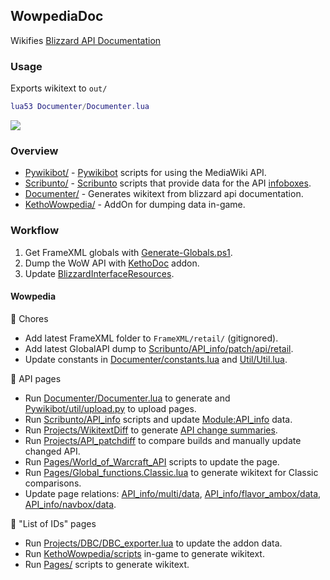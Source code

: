 ## WowpediaDoc
Wikifies [Blizzard API Documentation](https://github.com/Gethe/wow-ui-source/tree/live/Interface/AddOns/Blizzard_APIDocumentation)

### Usage
Exports wikitext to `out/`
```lua
lua53 Documenter/Documenter.lua
```

![](https://i.imgur.com/MqdgasV.png)

### Overview
* [Pywikibot/](https://github.com/Ketho/WowpediaDoc/tree/master/Pywikibot) - [Pywikibot](https://pypi.org/project/pywikibot/) scripts for using the MediaWiki API.
* [Scribunto/](https://github.com/Ketho/WowpediaDoc/tree/master/Scribunto) - [Scribunto](https://help.fandom.com/wiki/Extension:Scribunto) scripts that provide data for the API [infoboxes](https://wowpedia.fandom.com/wiki/Module:API_info).
* [Documenter/](https://github.com/Ketho/WowpediaDoc/tree/master/Documenter) - Generates wikitext from blizzard api documentation.
* [KethoWowpedia/](https://github.com/Ketho/WowpediaDoc/tree/master/KethoWowpedia) - AddOn for dumping data in-game.

### Workflow
1. Get FrameXML globals with [Generate-Globals.ps1](https://github.com/ketho-wow/KethoDoc/blob/master/FindGlobals/Generate-Globals.ps1).
1. Dump the WoW API with [KethoDoc](https://github.com/ketho-wow/KethoDoc) addon.
1. Update [BlizzardInterfaceResources](https://github.com/Ketho/BlizzardInterfaceResources).
#### Wowpedia
🧹 Chores
- Add latest FrameXML folder to `FrameXML/retail/` (gitignored).
- Add latest GlobalAPI dump to [Scribunto/API_info/patch/api/retail](https://github.com/Ketho/WowpediaDoc/tree/master/Scribunto/API_info/patch/api/retail).
- Update constants in [Documenter/constants.lua](https://github.com/Ketho/WowpediaDoc/blob/master/Documenter/constants.lua) and [Util/Util.lua](https://github.com/Ketho/WowpediaDoc/blob/master/Util/Util.lua).

📝 API pages
- Run [Documenter/Documenter.lua](https://github.com/Ketho/WowpediaDoc/blob/master/Documenter/Documenter.lua) to generate and [Pywikibot/util/upload.py](https://github.com/Ketho/WowpediaDoc/blob/master/Pywikibot/util/upload.py) to upload pages.
- Run [Scribunto/API_info](https://github.com/Ketho/WowpediaDoc/tree/master/Scribunto/API_info) scripts and update [Module:API_info](https://wowpedia.fandom.com/wiki/Module:API_info) data.
- Run [Projects/WikitextDiff](https://github.com/Ketho/WowpediaDoc/tree/master/Projects/WikitextDiff) to generate [API change summaries](https://wowpedia.fandom.com/wiki/API_change_summaries).
- Run [Projects/API_patchdiff](https://github.com/Ketho/WowpediaDoc/tree/master/Projects/API_patchdiff) to compare builds and manually update changed API.
- Run [Pages/World_of_Warcraft_API](https://github.com/Ketho/WowpediaDoc/tree/master/Pages/World_of_Warcraft_API) scripts to update the page.
- Run [Pages/Global_functions.Classic.lua](https://github.com/Ketho/WowpediaDoc/blob/master/Pages/Global_functions.Classic.lua) to generate wikitext for Classic comparisons.
- Update page relations: [API_info/multi/data](https://wowpedia.fandom.com/wiki/Module:API_info/multi/data), [API_info/flavor_ambox/data](https://wowpedia.fandom.com/wiki/Module:API_info/flavor_ambox/data), [API_info/navbox/data](https://wowpedia.fandom.com/wiki/Module:API_info/navbox/data).

🔢 "List of IDs" pages
- Run [Projects/DBC/DBC_exporter.lua](https://github.com/Ketho/WowpediaDoc/blob/master/Projects/DBC/DBC_exporter.lua) to update the addon data.
- Run [KethoWowpedia/scripts](https://github.com/Ketho/WowpediaDoc/tree/master/KethoWowpedia/scripts) in-game to generate wikitext.
- Run [Pages/](https://github.com/Ketho/WowpediaDoc/tree/master/Pages) scripts to generate wikitext.
